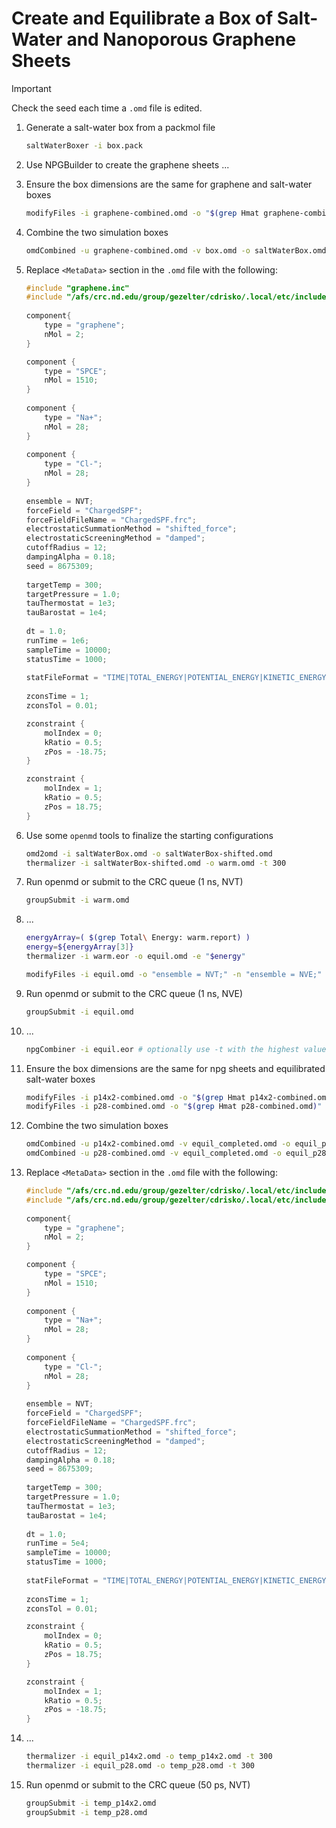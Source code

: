 # Create and Equilibrate a Box of Salt-Water and Nanoporous Graphene Sheets

> [!IMPORTANT]  
> Check the seed each time a `.omd` file is edited.

1. Generate a salt-water box from a packmol file
    ```bash
    saltWaterBoxer -i box.pack
    ```

2. Use NPGBuilder to create the graphene sheets
    ...

3. Ensure the box dimensions are the same for graphene and salt-water boxes
    ```bash
    modifyFiles -i graphene-combined.omd -o "$(grep Hmat graphene-combined.omd)" -n "$(grep Hmat box.omd)"
    ```

4. Combine the two simulation boxes
    ```bash
    omdCombined -u graphene-combined.omd -v box.omd -o saltWaterBox.omd
    ```

5. Replace `<MetaData>` section in the `.omd` file with the following:
    ```C++
    #include "graphene.inc"
    #include "/afs/crc.nd.edu/group/gezelter/cdrisko/.local/etc/includeFiles/molecNaCl.inc"
        
    component{
        type = "graphene";
        nMol = 2;
    }       
    
    component {
        type = "SPCE"; 
        nMol = 1510;
    }   
            
    component {     
        type = "Na+"; 
        nMol = 28;    
    }        
            
    component {     
        type = "Cl-"; 
        nMol = 28;        
    }        
            
    ensemble = NVT; 
    forceField = "ChargedSPF";
    forceFieldFileName = "ChargedSPF.frc";       
    electrostaticSummationMethod = "shifted_force";
    electrostaticScreeningMethod = "damped";     
    cutoffRadius = 12;        
    dampingAlpha = 0.18;      
    seed = 8675309; 
            
    targetTemp = 300;
    targetPressure = 1.0;     
    tauThermostat = 1e3;      
    tauBarostat = 1e4;        
            
    dt = 1.0;
    runTime = 1e6;  
    sampleTime = 10000;       
    statusTime = 1000;        
            
    statFileFormat = "TIME|TOTAL_ENERGY|POTENTIAL_ENERGY|KINETIC_ENERGY|TEMPERATURE|PRESSURE|VOLUME|CONSERVED_QUANTITY|PRESSURE_TENSOR";
            
    zconsTime = 1;  
    zconsTol = 0.01;

    zconstraint {   
        molIndex = 0; 
        kRatio = 0.5;
        zPos = -18.75;
    }

    zconstraint {
        molIndex = 1;
        kRatio = 0.5;
        zPos = 18.75;
    }
    ```

6. Use some `openmd` tools to finalize the starting configurations

    ```bash
    omd2omd -i saltWaterBox.omd -o saltWaterBox-shifted.omd
    thermalizer -i saltWaterBox-shifted.omd -o warm.omd -t 300
    ```

7. Run openmd or submit to the CRC queue  (1 ns, NVT)
    ```bash
    groupSubmit -i warm.omd
    ```

8. ...
    ```bash
    energyArray=( $(grep Total\ Energy: warm.report) )
    energy=${energyArray[3]}
    thermalizer -i warm.eor -o equil.omd -e "$energy"

    modifyFiles -i equil.omd -o "ensemble = NVT;" -n "ensemble = NVE;"
    ```

9. Run openmd or submit to the CRC queue  (1 ns, NVE)
    ```bash
    groupSubmit -i equil.omd
    ```

10. ...
    ```bash
    npgCombiner -i equil.eor # optionally use -t with the highest value possible
    ```

11. Ensure the box dimensions are the same for npg sheets and equilibrated salt-water boxes
    ```bash
    modifyFiles -i p14x2-combined.omd -o "$(grep Hmat p14x2-combined.omd)" -n "$(grep Hmat equil_completed.omd)"
    modifyFiles -i p28-combined.omd -o "$(grep Hmat p28-combined.omd)" -n "$(grep Hmat equil_completed.omd)"
    ```

12. Combine the two simulation boxes
    ```bash
    omdCombined -u p14x2-combined.omd -v equil_completed.omd -o equil_p14x2.omd
    omdCombined -u p28-combined.omd -v equil_completed.omd -o equil_p28.omd
    ```

13. Replace `<MetaData>` section in the `.omd` file with the following:
    ```C++
    #include "/afs/crc.nd.edu/group/gezelter/cdrisko/.local/etc/includeFiles/npgBuilder/graphene.inc"
    #include "/afs/crc.nd.edu/group/gezelter/cdrisko/.local/etc/includeFiles/molecNaCl.inc"
        
    component{
        type = "graphene";
        nMol = 2;
    }       
    
    component {
        type = "SPCE"; 
        nMol = 1510;
    }   
            
    component {     
        type = "Na+"; 
        nMol = 28;    
    }        
            
    component {     
        type = "Cl-"; 
        nMol = 28;        
    }        
            
    ensemble = NVT; 
    forceField = "ChargedSPF";
    forceFieldFileName = "ChargedSPF.frc";       
    electrostaticSummationMethod = "shifted_force";
    electrostaticScreeningMethod = "damped";     
    cutoffRadius = 12;        
    dampingAlpha = 0.18;      
    seed = 8675309; 
            
    targetTemp = 300;
    targetPressure = 1.0;     
    tauThermostat = 1e3;      
    tauBarostat = 1e4;        
            
    dt = 1.0;
    runTime = 5e4;  
    sampleTime = 10000;       
    statusTime = 1000;        
            
    statFileFormat = "TIME|TOTAL_ENERGY|POTENTIAL_ENERGY|KINETIC_ENERGY|TEMPERATURE|PRESSURE|VOLUME|CONSERVED_QUANTITY|PRESSURE_TENSOR";
            
    zconsTime = 1;  
    zconsTol = 0.01;

    zconstraint {   
        molIndex = 0; 
        kRatio = 0.5;
        zPos = 18.75;
    }

    zconstraint {
        molIndex = 1;
        kRatio = 0.5;
        zPos = -18.75;
    }
    ```

14. ...
    ```bash
    thermalizer -i equil_p14x2.omd -o temp_p14x2.omd -t 300
    thermalizer -i equil_p28.omd -o temp_p28.omd -t 300
    ```

15. Run openmd or submit to the CRC queue (50 ps, NVT)
    ```bash
    groupSubmit -i temp_p14x2.omd
    groupSubmit -i temp_p28.omd
    ```
